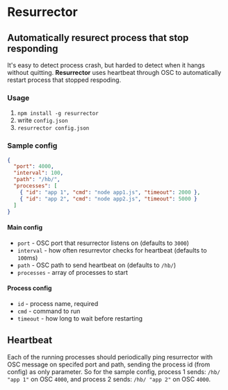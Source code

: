 # Resurrector
## Automatically resurect process that stop responding

It's easy to detect process crash, but harded to detect when it hangs without quitting.
**Resurrector** uses heartbeat through OSC to automatically restart process that stopped respoding.

### Usage

1. `npm install -g resurrector`
2. write `config.json`
3. `resurrector config.json`

### Sample config

```json
{
  "port": 4000,
  "interval": 100,
  "path": "/hb/",
  "processes": [
    { "id": "app 1", "cmd": "node app1.js", "timeout": 2000 },
    { "id": "app 2", "cmd": "node app2.js", "timeout": 5000 }
  ]
}
```

#### Main config

* `port` - OSC port that resurrector listens on (defaults to `3000`)
* `interval` - how often resurrevtor checks for heartbeat (defaults to `100`ms)
* `path` - OSC path to send heartbeat on (defaults to `/hb/`)
* `processes` - array of processes to start

#### Process config

* `id` - process name, required
* `cmd` - command to run
* `timeout` - how long to wait before restarting

## Heartbeat

Each of the running processes should periodically ping resurrector with OSC message on specifed port and path, sending the process id (from config) as only parameter.
So for the sample config, process 1 sends: `/hb/ "app 1"` on OSC `4000`, and process 2 sends: `/hb/ "app 2"` on OSC `4000`.
